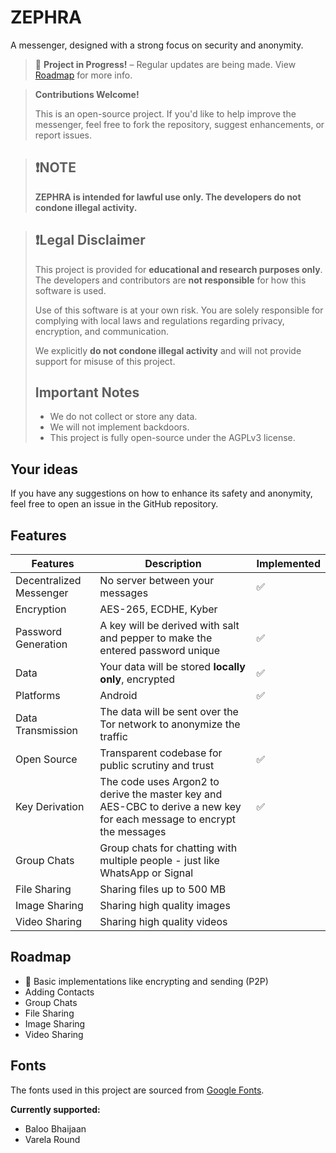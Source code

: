 # ZEPHRA

A messenger, designed with a strong focus on security and anonymity.

> 🚧 **Project in Progress!** – Regular updates are being made. View [Roadmap](#roadmap) for more info.

> **Contributions Welcome!**
>
> This is an open-source project. If you'd like to help improve the messenger,
> feel free to fork the repository, suggest enhancements, or report issues.

> ## ❗NOTE
>
> **ZEPHRA is intended for lawful use only. The developers do not condone illegal activity.**

> ## ❗Legal Disclaimer
>
> This project is provided for **educational and research purposes only**. The developers and contributors are **not responsible** for how this software is used.
>
> Use of this software is at your own risk. You are solely responsible for complying with local laws and regulations regarding privacy, encryption, and communication.
>
> We explicitly **do not condone illegal activity** and will not provide support for misuse of this project.
>
> ## Important Notes
>
> - We do not collect or store any data.
> - We will not implement backdoors.
> - This project is fully open-source under the AGPLv3 license.

## Your ideas

If you have any suggestions on how to enhance its safety and anonymity,
feel free to open an issue in the GitHub repository.

## Features

| Features                | Description                                                                                                            | Implemented |
| ----------------------- | ---------------------------------------------------------------------------------------------------------------------- | ----------- |
| Decentralized Messenger | No server between your messages                                                                                        | ✅          |
| Encryption              | AES-265, ECDHE, Kyber                                                                                                  |             |
| Password Generation     | A key will be derived with salt and pepper to make the entered password unique                                         | ✅          |
| Data                    | Your data will be stored **locally only**, encrypted                                                                   | ✅          |
| Platforms               | Android                                                                                                                | ✅          |
| Data Transmission       | The data will be sent over the Tor network to anonymize the traffic                                                    |             |
| Open Source             | Transparent codebase for public scrutiny and trust                                                                     | ✅          |
| Key Derivation          | The code uses Argon2 to derive the master key and AES-CBC to derive a new key for each message to encrypt the messages | ✅          |
| Group Chats             | Group chats for chatting with multiple people - just like WhatsApp or Signal                                           |             |
| File Sharing            | Sharing files up to 500 MB                                                                                             |             |
| Image Sharing           | Sharing high quality images                                                                                            |             |
| Video Sharing           | Sharing high quality videos                                                                                            |             |

## Roadmap

- 🚧 Basic implementations like encrypting and sending (P2P)
- Adding Contacts
- Group Chats
- File Sharing
- Image Sharing
- Video Sharing

## Fonts

The fonts used in this project are sourced from [Google Fonts](https://fonts.google.com/).

**Currently supported:**

- Baloo Bhaijaan
- Varela Round
